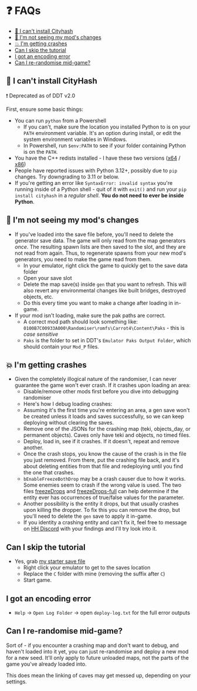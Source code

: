 # ❓ FAQs

- [🐍 I can't install Cityhash](#-i-cant-install-cityhash)
- [🤔 I'm not seeing my mod's changes](#-im-not-seeing-my-mods-changes)
- [💥 I'm getting crashes](#-im-getting-crashes)
- [Can I skip the tutorial](#can-i-skip-the-tutorial)
- [I got an encoding error](#i-got-an-encoding-error)
- [Can I re-randomise mid-game?](#can-i-re-randomise-mid-game)

## 🐍 I can't install CityHash

❗ Deprecated as of DDT v2.0

First, ensure some basic things:

- You can run `python` from a Powershell
  - If you can't, make sure the location you installed Python to is on your `PATH` environment variable. It's an option during install, or edit the system environment variables in Windows.
  - In Powershell, run `$env:PATH` to see if your folder containing Python is on the `PATH`.
- You have the C++ redists installed - I have these two versions ([x64](https://aka.ms/vs/17/release/vc_redist.x64.exe) / [x86](https://aka.ms/vs/17/release/vc_redist.x86.exe))
- People have reported issues with Python 3.12+, possibly due to `pip` changes. Try downgrading to 3.11 or below.
- If you're getting an error like `SyntaxError: invalid syntax` you're running inside of a Python shell - quit of it with `exit()` and run your `pip install cityhash` in a *regular shell*. **You do not need to ever be inside Python**.

## 🤔 I'm not seeing my mod's changes

- If you've loaded into the save file before, you'll need to delete the generator save data. The game will only read from the map generators _once_. The resulting spawn lists are then saved to the slot, and they are not read from again. Thus, to regenerate spawns from your new mod's generators, you need to make the game read from them.
  - In your emulator, right click the game to quickly get to the save data folder
  - Open your save slot
  - Delete the map save(s) inside `gen` that you want to refresh. This will also revert any environmental changes like built bridges, destroyed objects, etc.
  - Do this every time you want to make a change after loading in in-game.
- If your mod isn't loading, make sure the pak paths are correct.
  - A correct mod path should look something like: `0100B7C00933A000\Randomiser\romfs\Carrot4\Content\Paks` - this is _case sensitive_
  - `Paks` is the folder to set in DDT's `Emulator Paks Output Folder`, which should contain your `Mod_P` files.

## 💥 I'm getting crashes

- Given the completely illogical nature of the randomiser, I can never guarantee the game won't ever crash. If it crashes upon loading an area:
  - Disable/remove other mods first before you dive into debugging randomiser
  - Here's how I debug loading crashes:
  - Assuming it's the first time you're entering an area, a gen save won't be created unless it loads and saves successfully, so we can keep deploying without clearing the saves.
  - Remove one of the JSONs for the crashing map (teki, objects_day, or permanent objects). Caves only have teki and objects, no timed files.
  - Deploy, load in, see if it crashes. If it doesn't, repeat and remove another.
  - Once the crash stops, you know the cause of the crash is in the file you just removed. From there, put the crashing file back, and it's about deleting entities from that file and redeploying until you find the one that crashes.
  - `bEnableFreezeBothDrop` may be a crash causer due to how it works. Some enemies seem to crash if the wrong value is used. The two files [freezeDrops](https://github.com/Chagrilled/P4-DandoriDesktop/blob/master/src/api/freezeDrops.json) and [freezeDrops-full](https://github.com/Chagrilled/P4-DandoriDesktop/blob/master/src/api/freezeDrops-full.json) can help determine if the entity ever has occurrences of true/false values for the parameter.
  - Another possibility is the entity it drops, but that usually crashes upon killing the dropper. To fix this you can remove the drop, but you'll need to delete the `gen` save to apply it in-game.
  - If you identity a crashing entity and can't fix it, feel free to message on [HH Discord](https://discord.gg/G7Pgkdh) with your findings and I'll try look into it.

## Can I skip the tutorial

- Yes, grab [my starter save file](https://cdn.discordapp.com/attachments/1123566265106173972/1272331138165379073/C-Area500Start.zip?ex=66e6c076&is=66e56ef6&hm=8f2f72a8e548df6ae77b1bce9a0a35615378ccab8154d9a18f779edd44ea559f&)
  - Right click your emulator to get to the saves location
  - Replace the `C` folder with mine (removing the suffix after `C`)
  - Start game.

## I got an encoding error

- `Help` -> `Open Log Folder` -> open `deploy-log.txt` for the full error outputs

## Can I re-randomise mid-game?

Sort of - if you encounter a crashing map and don't want to debug, and haven't loaded into it yet, you can just re-randomise and deploy a new mod for a new seed. It'll only apply to future unloaded maps, not the parts of the game you've already loaded into.

This does mean the linking of caves may get messed up, depending on your settings.